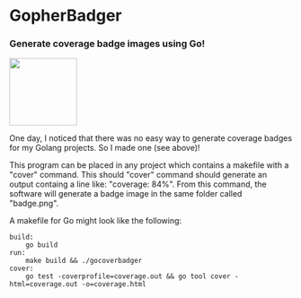 # GopherBadger
### Generate coverage badge images using Go!

<img src="https://raw.githubusercontent.com/jpoles1/gopherbadger/master/badge.png" width="120"/>

One day, I noticed that there was no easy way to generate coverage badges for my Golang projects. So I made one (see above)! 

This program can be placed in any project which contains a makefile with a "cover" command. This should "cover" command should generate an output containg a line like: "coverage: 84%". From this command, the software will generate a badge image in the same folder called "badge.png".

A makefile for Go might look like the following:

```
build:
	go build
run:
	make build && ./gocoverbadger
cover:
	go test -coverprofile=coverage.out && go tool cover -html=coverage.out -o=coverage.html
```
